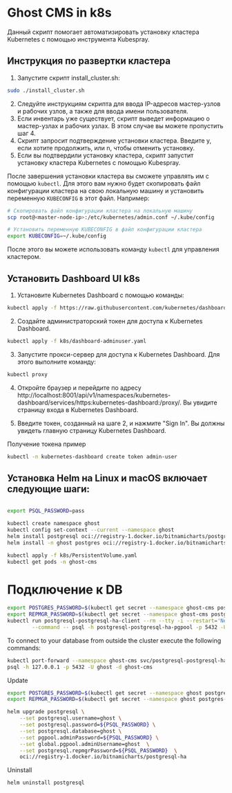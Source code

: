 # Ghost CMS in k8s

Данный скрипт помогает автоматизировать установку кластера Kubernetes с помощью инструмента Kubespray.

## Инструкция по развертки кластера


1. Запустите скрипт install_cluster.sh:

```bash
sudo ./install_cluster.sh
```

2. Следуйте инструкциям скрипта для ввода IP-адресов мастер-узлов и рабочих узлов, а также для ввода имени пользователя.
3. Если инвентарь уже существует, скрипт выведет информацию о мастер-узлах и рабочих узлах. В этом случае вы можете пропустить шаг 4.
4. Скрипт запросит подтверждение установки кластера. Введите y, если хотите продолжить, или n, чтобы отменить установку.
5. Если вы подтвердили установку кластера, скрипт запустит установку кластера Kubernetes с помощью Kubespray.

После завершения установки кластера вы сможете управлять им с помощью `kubectl`. 
Для этого вам нужно будет скопировать файл конфигурации кластера на свою локальную машину и установить переменную `KUBECONFIG` в этот файл. Например:

```bash
# Скопировать файл конфигурации кластера на локальную машину
scp root@<master-node-ip>:/etc/kubernetes/admin.conf ~/.kube/config

# Установить переменную KUBECONFIG в файл конфигурации кластера
export KUBECONFIG=~/.kube/config
```

После этого вы можете использовать команду `kubectl` для управления кластером.

## Установить Dashboard UI k8s
1. Установите Kubernetes Dashboard с помощью команды:

```bash
kubectl apply -f https://raw.githubusercontent.com/kubernetes/dashboard/v2.7.0/aio/deploy/recommended.yaml
```
2. Создайте администраторский токен для доступа к Kubernetes Dashboard.

```bash
kubectl apply -f k8s/dashboard-adminuser.yaml
```

3. Запустите прокси-сервер для доступа к Kubernetes Dashboard. Для этого выполните команду:
```bash
kubectl proxy
```

4. Откройте браузер и перейдите по адресу http://localhost:8001/api/v1/namespaces/kubernetes-dashboard/services/https:kubernetes-dashboard:/proxy/. Вы увидите страницу входа в Kubernetes Dashboard.

5. Введите токен, созданный на шаге 2, и нажмите "Sign In". Вы должны увидеть главную страницу Kubernetes Dashboard.

Получение токена пример
```bash
kubectl -n kubernetes-dashboard create token admin-user


```

## Установка Helm на Linux и macOS включает следующие шаги:

```bash

export PSQL_PASSWORD=pass

kubectl create namespace ghost
kubectl config set-context --current --namespace ghost
helm install postgresql oci://registry-1.docker.io/bitnamicharts/postgresql-ha
helm install -n ghost postgres oci://registry-1.docker.io/bitnamicharts/postgresql-ha --version 11.4.1 -f k8s/values.yml

kubectl apply -f k8s/PersistentVolume.yaml
kubectl get pods -n ghost-cms
```
# Подключение к DB
```bash
export POSTGRES_PASSWORD=$(kubectl get secret --namespace ghost-cms postgresql-postgresql-ha-postgresql -o jsonpath="{.data.password}" | base64 -d)
export REPMGR_PASSWORD=$(kubectl get secret --namespace ghost-cms postgresql-postgresql-ha-postgresql -o jsonpath="{.data.repmgr-password}" | base64 -d)
kubectl run postgresql-postgresql-ha-client --rm --tty -i --restart='Never' --namespace ghost-cms --image docker.io/bitnami/postgresql-repmgr:15.2.0-debian-11-r26 --env="PGPASSWORD=$POSTGRES_PASSWORD"  \
        --command -- psql -h postgresql-postgresql-ha-pgpool -p 5432 -U ghost -d ghost-cms

```
To connect to your database from outside the cluster execute the following commands:
```bash
kubectl port-forward --namespace ghost-cms svc/postgresql-postgresql-ha-pgpool 5432:5432 &
psql -h 127.0.0.1 -p 5432 -U ghost -d ghost-cms
```

Update
```bash
export POSTGRES_PASSWORD=$(kubectl get secret --namespace ghost postgres-postgresql-ha-postgresql -o jsonpath="{.data.password}" | base64 -d)
export REPMGR_PASSWORD=$(kubectl get secret --namespace ghost postgres-postgresql-ha-postgresql -o jsonpath="{.data.repmgr-password}" | base64 -d)

helm upgrade postgresql \
    --set postgresql.username=ghost \
    --set postgresql.password=${PSQL_PASSWORD} \
    --set postgresql.database=ghost \
    --set pgpool.adminPassword=${PSQL_PASSWORD} \
    --set global.pgpool.adminUsername=ghost  \
    --set postgresql.repmgrPassword=${PSQL_PASSWORD}  \
    oci://registry-1.docker.io/bitnamicharts/postgresql-ha

```

Uninstall
```bash
helm uninstall postgresql
```



